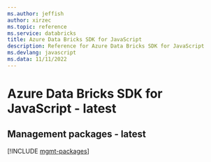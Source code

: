 ```yaml
---
ms.author: jeffish
author: xirzec
ms.topic: reference
ms.service: databricks
title: Azure Data Bricks SDK for JavaScript
description: Reference for Azure Data Bricks SDK for JavaScript
ms.devlang: javascript
ms.data: 11/11/2022
---
```

# Azure Data Bricks SDK for JavaScript - latest

## Management packages - latest
[!INCLUDE [mgmt-packages](data-bricks-mgmt-index.md)]